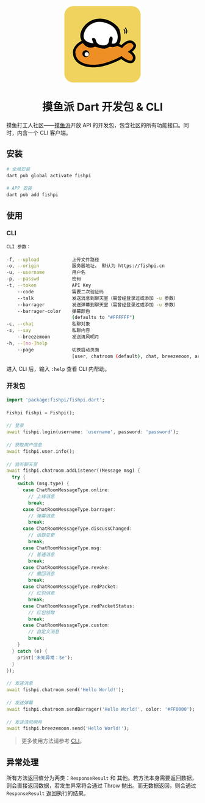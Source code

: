 <p align="center">
  <a href="https://fishpi.cn">
    <img width="200" src="./logo.png">
  </a>
</p>

<h1 align="center">摸鱼派 Dart 开发包 & CLI</h1>

摸鱼打工人社区——[摸鱼派](https://fishpi.cn)开放 API 的开发包，包含社区的所有功能接口。同时，内含一个 CLI 客户端。

## 安装

```bash
# 全局安装
dart pub global activate fishpi

# APP 安装
dart pub add fishpi
```

## 使用

### CLI

```bash
CLI 参数：

-f, --upload            上传文件路径
-o, --origin            服务器地址， 默认为 https://fishpi.cn
-u, --username          用户名
-p, --passwd            密码
-t, --token             API Key
    --code              需要二次验证码
    --talk              发送消息到聊天室（需曾经登录过或添加 -u 参数）
    --barrager          发送弹幕到聊天室（需曾经登录过或添加 -u 参数）
    --barrager-color    弹幕颜色
                        (defaults to "#FFFFFF")
-c, --chat              私聊对象
-s, --say               私聊内容
    --breezemoon        发送清风明月
-h, --[no-]help
    --page              切换启动页面
                        [user, chatroom (default), chat, breezemoon, article]
```

进入 CLI 后，输入 `:help` 查看 CLI 内帮助。

### 开发包

```dart
import 'package:fishpi/fishpi.dart';

Fishpi fishpi = Fishpi();

// 登录
await fishpi.login(username: 'username', password: 'password');

// 获取用户信息
await fishpi.user.info();

// 监听聊天室
await fishpi.chatroom.addListener((Message msg) {
  try {
    switch (msg.type) {
      case ChatRoomMessageType.online:
        // 上线消息
        break;
      case ChatRoomMessageType.barrager:
        // 弹幕消息
        break;
      case ChatRoomMessageType.discussChanged:
        // 话题变更
        break;
      case ChatRoomMessageType.msg:
        // 普通消息
        break;
      case ChatRoomMessageType.revoke:
        // 撤回消息
        break;
      case ChatRoomMessageType.redPacket:
        // 红包消息
        break;
      case ChatRoomMessageType.redPacketStatus:
        // 红包领取
        break;
      case ChatRoomMessageType.custom:
        // 自定义消息
        break;
    }
  } catch (e) {
    print('未知异常：$e');
  }
});

// 发送消息
await fishpi.chatroom.send('Hello World!');

// 发送弹幕
await fishpi.chatroom.sendBarrager('Hello World!', color: '#FF0000');

// 发送清风明月
await fishpi.breezemoon.send('Hello World!');

```
> 更多使用方法请参考 [CLI](./bin)。

## 异常处理

所有方法返回值分为两类：`ResponseResult` 和 其他。若方法本身需要返回数据，则会直接返回数据，若发生异常将会通过 Throw 抛出。而无数据返回，则会通过 `ResponseResult` 返回执行的结果。